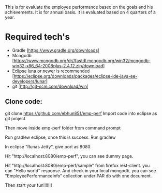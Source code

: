 This is for evaluate the employee performance based on the goals and his achievements.
It is for annual basis. It is evaluated based on 4 quarters of a year.



Required tech's
===============
- Gradle [https://www.gradle.org/downloads]
- Mongodb [https://www.mongodb.org/dr//fastdl.mongodb.org/win32/mongodb-win32-x86_64-2008plus-2.4.12.zip/download]
- Eclipse luna or newer is recommended [https://eclipse.org/downloads/packages/eclipse-ide-java-ee-developers/lunar]
- git [http://git-scm.com/download/win]

Clone code:
-----------
git clone https://github.com/ebhun851/emp-perf
Import code into eclipse as git project.

Then move inside emp-perf folder from command prompt

Run gradlew eclipse, once this is success.
Run gradlew

In eclipse "Runas Jetty", give port as 8080

Hit "http://localhost:8080/emp-perf", you can see dummy page.

Hit "http://localhost:8080/emp-perf/sample" from firefox rest-client. you can "Hello world" response. And check in your local mongodb, you can see "EmployeePerformanceInfo" collection under PAR db with one document.

Then start your fun!!!!!!!








